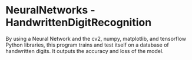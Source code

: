 # NeuralNetworks - HandwrittenDigitRecognition
By using a Neural Network and the cv2, numpy, matplotlib, and tensorflow Python libraries, this program trains and test itself on a database of handwritten digits. It outputs the accuracy and loss of the model.

